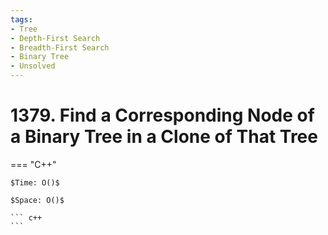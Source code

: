 ```yaml
---
tags:
- Tree
- Depth-First Search
- Breadth-First Search
- Binary Tree
- Unsolved
---
```



# 1379. Find a Corresponding Node of a Binary Tree in a Clone of That Tree

=== "C++"

    $Time: O()$

    $Space: O()$

    ``` c++
    ```